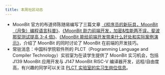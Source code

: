 ```yaml
---
title: 本周社区动态
---
```


- MoonBit 官方的布道师陈随易编写了三篇文章 [《程序员的新玩具，MoonBit（月兔）编程语言科普》](https://mp.weixin.qq.com/s/r6vMnoTkipzwdW6snSlLww)、[《MoonBit 助力前端开发，加密&性能两不误，斐波那契测试提高 3-4 倍》](https://mp.weixin.qq.com/s/V-c_lGjtJ1tW1RoB8icn0w)、[《MoonBit 能给前端开发带来什么好处和实际案例演示》](https://mp.weixin.qq.com/s/2Y7_5_yiwYnu1n09d4mZAA)，介绍了 MoonBit 的同时讨论了 MoonBit 在前端的开发技巧。
- 常驻消息：中国科学院软件所的 PLCT（Programming Language and Compiler Technology）实验室为在读学生提供了 MoonBit 实习机会，包括 J139 MoonBit 应用开发与 J147 MoonBit RISC-V 编译器开发，远程/自由度高，有兴趣的同学可以关注 [PLCT 实验室的实习生岗位信息](https://github.com/plctlab/weloveinterns/blob/master/open-internships.md)。

